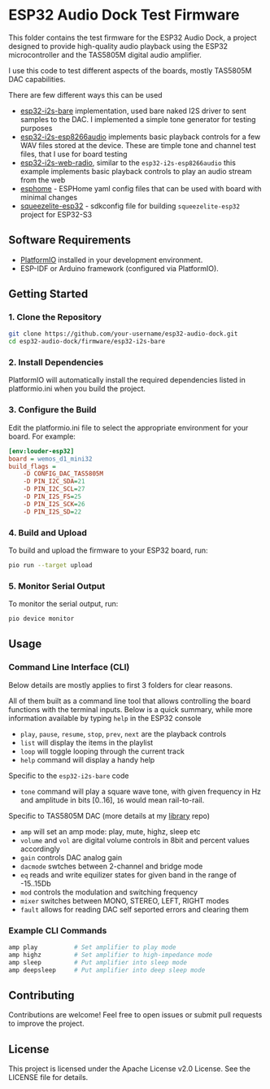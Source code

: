 # ESP32 Audio Dock Test Firmware

This folder contains the test firmware for the ESP32 Audio Dock, a project designed to provide high-quality audio playback using the ESP32 microcontroller and the TAS5805M digital audio amplifier.

I use this code to test different aspects of the boards, mostly TAS5805M DAC capabilities.

There are few different ways this can be used
- [esp32-i2s-bare](/esp32-i2s-bare/) implementation, used bare naked I2S driver to sent samples to the DAC. I implemented a simple tone generator for testing purposes
- [esp32-i2s-esp8266audio](/esp32-i2s-esp8266audio/) implements basic playback controls for a few WAV files stored at the device. These are timple tone and channel test files, that I use for board testing
- [esp32-i2s-web-radio](/esp32-i2s-web-radio/), similar to the `esp32-i2s-esp8266audio` this example implements basic playback controls to play an audio stream from the web
- [esphome](/esphome/) - ESPHome yaml config files that can be used with board with minimal changes
- [squeezelite-esp32](/squeezelite-esp32/) - sdkconfig file for building `squeezelite-esp32` project for ESP32-S3

## Software Requirements

- [PlatformIO](https://platformio.org/) installed in your development environment.
- ESP-IDF or Arduino framework (configured via PlatformIO).

## Getting Started

### 1. Clone the Repository

```bash
git clone https://github.com/your-username/esp32-audio-dock.git
cd esp32-audio-dock/firmware/esp32-i2s-bare
```

### 2. Install Dependencies

PlatformIO will automatically install the required dependencies listed in platformio.ini when you build the project.

### 3. Configure the Build

Edit the platformio.ini file to select the appropriate environment for your board. For example:

```ini
[env:louder-esp32]
board = wemos_d1_mini32
build_flags =
    -D CONFIG_DAC_TAS5805M
    -D PIN_I2C_SDA=21
    -D PIN_I2C_SCL=27
    -D PIN_I2S_FS=25
    -D PIN_I2S_SCK=26
    -D PIN_I2S_SD=22
```

### 4. Build and Upload

To build and upload the firmware to your ESP32 board, run:

```bash
pio run --target upload
```

### 5. Monitor Serial Output

To monitor the serial output, run:

```bash
pio device monitor
```

## Usage

### Command Line Interface (CLI)

Below details are mostly applies to first 3 folders for clear reasons.

All of them built as a command line tool that allows controlling the board functions with the terminal inputs. Below is a quick summary, while more information available by typing `help` in the ESP32 console

- `play`, `pause`, `resume`, `stop`, `prev`, `next` are the playback controls
- `list` will display the items in the playlist
- `loop` will toggle looping through the current track
- `help` command will display a handy help

Specific to the `esp32-i2s-bare` code
- `tone` command will play a square wave tone, with given frequency in Hz and amplitude in bits [0..16], `16` would mean rail-to-rail.

Specific to TAS5805M DAC (more details at my [library](https://github.com/sonocotta/esp32-tas5805m-dac) repo)
- `amp` will set an amp mode: play, mute, highz, sleep etc
- `volume` and `vol` are digital volume controls in 8bit and percent values accordingly
- `gain` controls DAC analog gain
- `dacmode` swtches between 2-channel and bridge mode
- `eq` reads and write equilizer states for given band in the range of -15..15Db
- `mod` controls the modulation and switching frequency
- `mixer` switches between MONO, STEREO, LEFT, RIGHT modes
- `fault` allows for reading DAC self seported errors and clearing them

<screenshot>

### Example CLI Commands

```bash
amp play          # Set amplifier to play mode
amp highz         # Set amplifier to high-impedance mode
amp sleep         # Put amplifier into sleep mode
amp deepsleep     # Put amplifier into deep sleep mode
```

## Contributing

Contributions are welcome! Feel free to open issues or submit pull requests to improve the project.

## License

This project is licensed under the Apache License v2.0 License. See the LICENSE file for details.